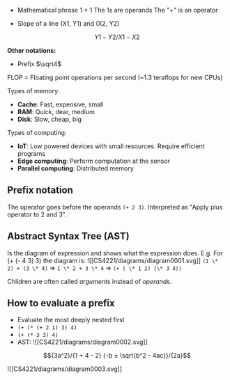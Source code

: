 - Mathematical phrase
	1 + 1
	The 1s are operands
	The "+" is an operator

- Slope of a line (X1, Y1) and (X2, Y2)
```math
{Y1 - Y2}/{X1 - X2}
```
__Other notations:__
- Prefix $\sqrt4$

FLOP = Floating point operations per second (~1.3 teraflops for new CPUs)

Types of memory:
- __Cache__: Fast, expensive, small
- __RAM__: Quick, dear, medium
- __Disk__: Slow, cheap, big

Types of computing:
- __IoT__: Low powered devices with small resources. Require efficient programs
- __Edge computing__: Perform computation at the sensor
- __Parallel computing__: Distributed memory

## Prefix notation
The operator goes before the operands `(+ 2 3)`. Interpreted as "Apply plus operator to 2 and 3".

## Abstract Syntax Tree (AST)
Is the diagram of expression and shows what the expression does.
E.g. For (+ (- 4 3) 3) the diagram is:
![[CS4221/diagrams/diagram0001.svg]]
`(1 \* 2) + (3 \* 4)` ⇒ `1 \* 2 + 3 \* 4` ⇒ `(+ ( \* 1 2) (\* 3 4))`

Children are often called _arguments_ instead of _operands_.

## How to evaluate a prefix
- Evaluate the most deeply nested first
- `(+ (* (+ 2 1) 3) 4)`
- `(+ (* 3 3) 4)`
- AST: 
  ![[CS4221/diagrams/diagram0002.svg]]
```math
{3a^2}/{1 + 4 - 2}

{-b ± \sqrt{b^2 - 4ac}}/{2a}
```
![[CS4221/diagrams/diagram0003.svg]]